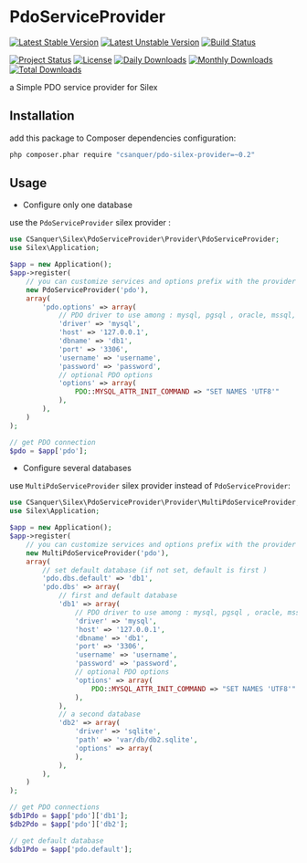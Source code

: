 PdoServiceProvider
==================

[![Latest Stable Version](https://poser.pugx.org/csanquer/pdo-service-provider/v/stable.svg)](https://packagist.org/packages/csanquer/pdo-service-provider)
[![Latest Unstable Version](https://poser.pugx.org/csanquer/pdo-service-provider/v/unstable.svg)](https://packagist.org/packages/csanquer/pdo-service-provider)
[![Build Status](https://travis-ci.org/csanquer/PdoServiceProvider.png?branch=master)](https://travis-ci.org/csanquer/PdoServiceProvider)

[![Project Status](http://stillmaintained.com/csanquer/PdoServiceProvider.png)](http://stillmaintained.com/csanquer/PdoServiceProvider)
[![License](https://poser.pugx.org/csanquer/pdo-service-provider/license.svg)](https://packagist.org/packages/csanquer/pdo-service-provider)
[![Daily Downloads](https://poser.pugx.org/csanquer/pdo-service-provider/d/daily.png)](https://packagist.org/packages/csanquer/pdo-service-provider)
[![Monthly Downloads](https://poser.pugx.org/csanquer/pdo-service-provider/d/monthly.png)](https://packagist.org/packages/csanquer/pdo-service-provider)
[![Total Downloads](https://poser.pugx.org/csanquer/pdo-service-provider/downloads.svg)](https://packagist.org/packages/csanquer/pdo-service-provider)


a Simple PDO service provider for Silex

Installation
------------

add this package to Composer dependencies configuration:

```sh
php composer.phar require "csanquer/pdo-silex-provider=~0.2"
```

Usage
-----

* Configure only one database

use the `PdoServiceProvider` silex provider :

```php
use CSanquer\Silex\PdoServiceProvider\Provider\PdoServiceProvider;
use Silex\Application;

$app = new Application();
$app->register(
    // you can customize services and options prefix with the provider first argument (default = 'pdo')
    new PdoServiceProvider('pdo'),
    array(
        'pdo.options' => array(
            // PDO driver to use among : mysql, pgsql , oracle, mssql, sqlite
            'driver' => 'mysql',
            'host' => '127.0.0.1',
            'dbname' => 'db1',
            'port' => '3306', 
            'username' => 'username',
            'password' => 'password',
            // optional PDO options
            'options' => array(
                PDO::MYSQL_ATTR_INIT_COMMAND => "SET NAMES 'UTF8'"
            ),
        ),
    )
);

// get PDO connection
$pdo = $app['pdo'];
```

* Configure several databases

use `MultiPdoServiceProvider` silex provider instead of `PdoServiceProvider`:

```php
use CSanquer\Silex\PdoServiceProvider\Provider\MultiPdoServiceProvider;
use Silex\Application;

$app = new Application();
$app->register(
    // you can customize services and options prefix with the provider first argument (default = 'pdo')
    new MultiPdoServiceProvider('pdo'),
    array(
        // set default database (if not set, default is first )
        'pdo.dbs.default' => 'db1', 
        'pdo.dbs' => array(
            // first and default database
            'db1' => array(
                // PDO driver to use among : mysql, pgsql , oracle, mssql, sqlite
                'driver' => 'mysql',
                'host' => '127.0.0.1',
                'dbname' => 'db1',
                'port' => '3306', 
                'username' => 'username',
                'password' => 'password',
                // optional PDO options
                'options' => array(
                    PDO::MYSQL_ATTR_INIT_COMMAND => "SET NAMES 'UTF8'"
                ),
            ),
            // a second database
            'db2' => array(
                'driver' => 'sqlite',
                'path' => 'var/db/db2.sqlite',
                'options' => array(
                ),
            ),
        ),
    )
);

// get PDO connections
$db1Pdo = $app['pdo']['db1'];
$db2Pdo = $app['pdo']['db2'];

// get default database
$db1Pdo = $app['pdo.default'];
```
